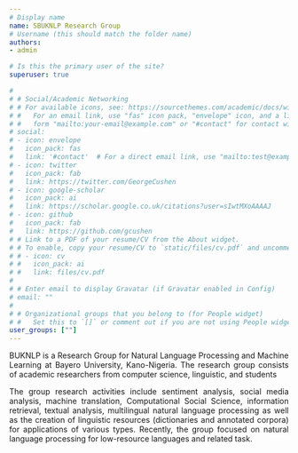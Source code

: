 ```yaml
---
# Display name
name: SBUKNLP Research Group
# Username (this should match the folder name)
authors:
- admin

# Is this the primary user of the site?
superuser: true

# 
# # Social/Academic Networking
# # For available icons, see: https://sourcethemes.com/academic/docs/widgets/#icons
# #   For an email link, use "fas" icon pack, "envelope" icon, and a link in the
# #   form "mailto:your-email@example.com" or "#contact" for contact widget.
# social:
# - icon: envelope
#   icon_pack: fas
#   link: '#contact'  # For a direct email link, use "mailto:test@example.org".
# - icon: twitter
#   icon_pack: fab
#   link: https://twitter.com/GeorgeCushen
# - icon: google-scholar
#   icon_pack: ai
#   link: https://scholar.google.co.uk/citations?user=sIwtMXoAAAAJ
# - icon: github
#   icon_pack: fab
#   link: https://github.com/gcushen
# # Link to a PDF of your resume/CV from the About widget.
# # To enable, copy your resume/CV to `static/files/cv.pdf` and uncomment the lines below.  
# # - icon: cv
# #   icon_pack: ai
# #   link: files/cv.pdf
# 
# # Enter email to display Gravatar (if Gravatar enabled in Config)
# email: ""
#   
# # Organizational groups that you belong to (for People widget)
# #   Set this to `[]` or comment out if you are not using People widget.  
user_groups: [""]
---
```



BUKNLP is a Research Group for Natural Language Processing and Machine Learning at Bayero University, Kano-Nigeria. The research group  consists of academic researchers from computer science, linguistic, and students 

The group research activities include sentiment analysis, social media analysis, machine translation, Computational Social Science, information retrieval, textual analysis, multilingual natural language processing as well as the creation of linguistic resources (dictionaries and annotated corpora) for applications of various types. Recently, the group focused on natural language processing for low-resource languages and related task.


<style>
body {
text-align: justify}
</style>


